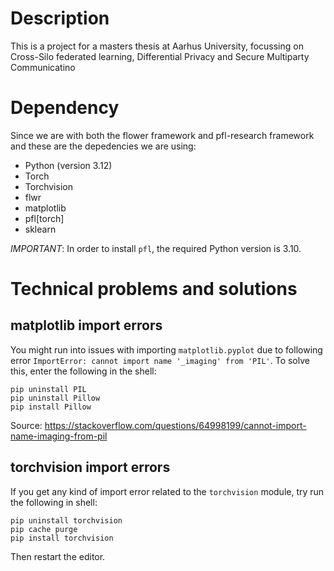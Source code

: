 # Description
This is a project for a masters thesis at Aarhus University, focussing on Cross-Silo federated learning, Differential Privacy and Secure Multiparty Communicatino

# Dependency
Since we are with both the flower framework and pfl-research framework and these are the depedencies we are using:
- Python (version 3.12)
- Torch
- Torchvision
- flwr
- matplotlib
- pfl[torch]
- sklearn

*IMPORTANT*: In order to install `pfl`, the required Python version is 3.10.


# Technical problems and solutions

## matplotlib import errors
You might run into issues with importing `matplotlib.pyplot` due to following error `ImportError: cannot import name '_imaging' from 'PIL'`. To solve this, enter the following in the shell:
```
pip uninstall PIL
pip uninstall Pillow
pip install Pillow
```
Source: https://stackoverflow.com/questions/64998199/cannot-import-name-imaging-from-pil

## torchvision import errors
If you get any kind of import error related to the `torchvision` module, try run the following in shell:
```
pip uninstall torchvision
pip cache purge
pip install torchvision
```

Then restart the editor.
